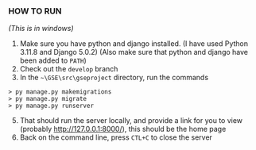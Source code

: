 ### HOW TO RUN

*(This is in windows)* 

1. Make sure you have python and django installed. (I have used Python 3.11.8 and Django 5.0.2) (Also make sure that python and django have been added to `PATH`)
2. Check out the `develop` branch 
3. In the `~\GSE\src\gseproject` directory, run the commands 
```
> py manage.py makemigrations
> py manage.py migrate
> py manage.py runserver
```
5. That should run the server locally, and provide a link for you to view (probably http://127.0.0.1:8000/), this should be the home page
6. Back on the command line, press `CTL+C` to close the server

